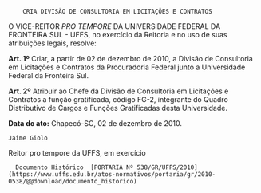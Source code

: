         CRIA DIVISÃO DE CONSULTORIA EM LICITAÇÕES E CONTRATOS  

O VICE-REITOR  *PRO TEMPORE*  DA UNIVERSIDADE FEDERAL DA FRONTEIRA SUL - UFFS, no exercício da Reitoria e no uso de suas atribuições legais, resolve:

  **Art. 1º**  Criar, a partir de 02 de dezembro de 2010, a Divisão de Consultoria em Licitações e Contratos da Procuradoria Federal junto a Universidade Federal da Fronteira Sul.

  **Art. 2º**  Atribuir ao Chefe da Divisão de Consultoria em Licitações e Contratos a função gratificada, código FG-2, integrante do Quadro Distributivo de Cargos e Funções Gratificadas desta Universidade.

  

   **Data do ato:** Chapecó-SC, 02 de dezembro de 2010.   
 

    Jaime Giolo   
 Reitor pro tempore da UFFS, em exercício 

      Documento Histórico  [PORTARIA Nº 538/GR/UFFS/2010](https://www.uffs.edu.br/atos-normativos/portaria/gr/2010-0538/@@download/documento_historico)     
      